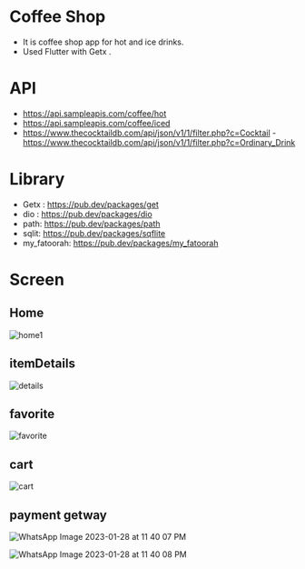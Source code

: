 # Coffee Shop

- It is coffee shop app for hot and ice drinks.
- Used Flutter with Getx .
# API
- https://api.sampleapis.com/coffee/hot
- https://api.sampleapis.com/coffee/iced
- https://www.thecocktaildb.com/api/json/v1/1/filter.php?c=Cocktail
-https://www.thecocktaildb.com/api/json/v1/1/filter.php?c=Ordinary_Drink
# Library
- Getx : https://pub.dev/packages/get
- dio : https://pub.dev/packages/dio
- path: https://pub.dev/packages/path
- sqlit: https://pub.dev/packages/sqflite
- my_fatoorah: https://pub.dev/packages/my_fatoorah

# Screen
## Home


![home1](https://user-images.githubusercontent.com/103155342/214885986-37b8d19d-ce22-46d3-8025-ccaf04d67f3a.jpeg)

## itemDetails
![details](https://user-images.githubusercontent.com/103155342/214883619-9cee519f-61f3-40ec-ac28-f09df514b2b3.jpeg)
## favorite
![favorite](https://user-images.githubusercontent.com/103155342/214885473-ee560c91-bfbc-449c-bd98-93b961373350.jpeg)
## cart
![cart](https://user-images.githubusercontent.com/103155342/214884846-32ee276e-ceee-4eb1-9ab4-fa52876f69e4.jpeg)
## payment getway
![WhatsApp Image 2023-01-28 at 11 40 07 PM](https://user-images.githubusercontent.com/103155342/215294329-477da167-81aa-45f5-9a35-dd9e1a94f93a.jpeg)
  
![WhatsApp Image 2023-01-28 at 11 40 08 PM](https://user-images.githubusercontent.com/103155342/215294346-9fd5c4dc-9929-4e4a-b385-ec1f2dc36f3b.jpeg)


